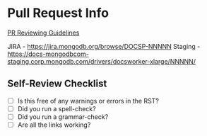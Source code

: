 # Pull Request Info

[PR Reviewing Guidelines](https://github.com/mongodb/docs-node/blob/master/REVIEWING.md)

JIRA - <https://jira.mongodb.org/browse/DOCSP-NNNNN>
Staging - <https://docs-mongodbcom-staging.corp.mongodb.com/drivers/docsworker-xlarge/NNNNN/>

## Self-Review Checklist

- [ ] Is this free of any warnings or errors in the RST?
- [ ] Did you run a spell-check?
- [ ] Did you run a grammar-check?
- [ ] Are all the links working?
